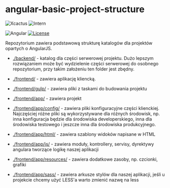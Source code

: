 # angular-basic-project-structure

![Xcactus](https://img.shields.io/badge/Company-Xcactus-ff00f4.svg)
![Intern](https://img.shields.io/badge/Level-Intern-brightgreen.svg)

![Angular](https://img.shields.io/badge/Angular-1.6.*-red.svg)
[![License](https://img.shields.io/badge/license-MIT-blue.svg)](https://opensource.org/licenses/MIT)

Repozytorium zawiera podstawową strukturę katalogów dla projektów opartych o AngularJS.

- [./backend/](https://github.com/Mateusz-Stempniewicz/angular-basic-project-structure/tree/master/backend) - katalog dla części serwerowej projektu. Dużo lepszym rozwiązaniem może być wydzielenie części serwerowej do osobnego     repozytorium, przy takim założeniu ten folder jest zbędny.

- [./frontend/](https://github.com/Mateusz-Stempniewicz/angular-basic-project-structure/tree/master/frontend) - zawiera aplikację kliencką.

- [./frontend/gulp/](https://github.com/Mateusz-Stempniewicz/angular-basic-project-structure/tree/master/frontend/gulp) - zawiera pliki z taskami do budowania projektu

- [./frontend/app/](https://github.com/Mateusz-Stempniewicz/angular-basic-project-structure/tree/master/frontend/app) - zawiera projekt

- [./frontend/app/config/](https://github.com/Mateusz-Stempniewicz/angular-basic-project-structure/tree/master/frontend/app/config) - zawiera pliki konfiguracyjne części klienckiej. 
    Najczęściej różne pliki są wykorzystywane dla różnych środowisk, np. inna konfiguracja będzie dla środowiska developerskiego, 
    inna dla środowiska testowego i jeszcze inna dla środowiska produkcyjnego.
    
- [./frontend/app/html/](https://github.com/Mateusz-Stempniewicz/angular-basic-project-structure/tree/master/frontend/app/html) - zawiera szablony widoków napisane w HTML

- [./frontend/app/js/](https://github.com/Mateusz-Stempniewicz/angular-basic-project-structure/tree/master/frontend/app/js) - zawiera moduły, kontrollery, servisy, dyrektywy angulara tworzące logikę naszej aplikacji

- [./frontend/app/resources/](https://github.com/Mateusz-Stempniewicz/angular-basic-project-structure/tree/master/frontend/app/resources) - zawiera dodatkowe zasoby, np. czcionki, grafiki

- [./frontend/app/sass/](https://github.com/Mateusz-Stempniewicz/angular-basic-project-structure/tree/master/frontend/app/sass) - zawiera arkusze stylów dla naszej aplikacji, jeśli u projekcie chcemy użyć LESS'a warto zmienić nazwę na less
